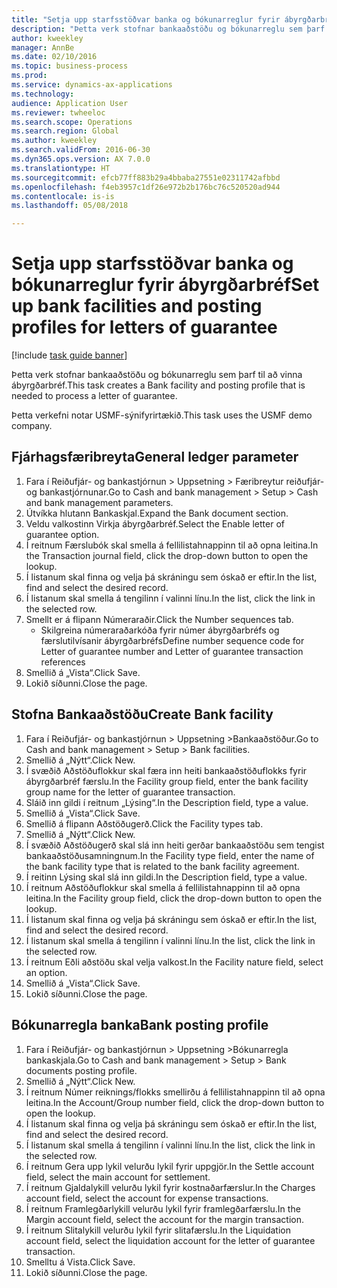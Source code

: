 ```yaml
--- 
title: "Setja upp starfsstöðvar banka og bókunarreglur fyrir ábyrgðarbréf"
description: "Þetta verk stofnar bankaaðstöðu og bókunarreglu sem þarf til að vinna ábyrgðarbréf."
author: kweekley
manager: AnnBe
ms.date: 02/10/2016
ms.topic: business-process
ms.prod: 
ms.service: dynamics-ax-applications
ms.technology: 
audience: Application User
ms.reviewer: twheeloc
ms.search.scope: Operations
ms.search.region: Global
ms.author: kweekley
ms.search.validFrom: 2016-06-30
ms.dyn365.ops.version: AX 7.0.0
ms.translationtype: HT
ms.sourcegitcommit: efcb77ff883b29a4bbaba27551e02311742afbbd
ms.openlocfilehash: f4eb3957c1df26e972b2b176bc76c520520ad944
ms.contentlocale: is-is
ms.lasthandoff: 05/08/2018

---
```

# <a name="set-up-bank-facilities-and-posting-profiles-for-letters-of-guarantee"></a><span data-ttu-id="f18ad-103">Setja upp starfsstöðvar banka og bókunarreglur fyrir ábyrgðarbréf</span><span class="sxs-lookup"><span data-stu-id="f18ad-103">Set up bank facilities and posting profiles for letters of guarantee</span></span>

[!include [task guide banner](../../includes/task-guide-banner.md)]

<span data-ttu-id="f18ad-104">Þetta verk stofnar bankaaðstöðu og bókunarreglu sem þarf til að vinna ábyrgðarbréf.</span><span class="sxs-lookup"><span data-stu-id="f18ad-104">This task creates a Bank facility and posting profile that is needed to process a letter of guarantee.</span></span>



<span data-ttu-id="f18ad-105">Þetta verkefni notar USMF-sýnifyrirtækið.</span><span class="sxs-lookup"><span data-stu-id="f18ad-105">This task uses the USMF demo company.</span></span> 




## <a name="general-ledger-parameter"></a><span data-ttu-id="f18ad-106">Fjárhagsfæribreyta</span><span class="sxs-lookup"><span data-stu-id="f18ad-106">General ledger parameter</span></span>
1. <span data-ttu-id="f18ad-107">Fara í Reiðufjár- og bankastjórnun > Uppsetning > Færibreytur reiðufjár- og bankastjórnunar.</span><span class="sxs-lookup"><span data-stu-id="f18ad-107">Go to Cash and bank management > Setup > Cash and bank management parameters.</span></span>
2. <span data-ttu-id="f18ad-108">Útvíkka hlutann Bankaskjal.</span><span class="sxs-lookup"><span data-stu-id="f18ad-108">Expand the Bank document section.</span></span>
3. <span data-ttu-id="f18ad-109">Veldu valkostinn Virkja ábyrgðarbréf.</span><span class="sxs-lookup"><span data-stu-id="f18ad-109">Select the Enable letter of guarantee option.</span></span>
4. <span data-ttu-id="f18ad-110">Í reitnum Færslubók skal smella á fellilistahnappinn til að opna leitina.</span><span class="sxs-lookup"><span data-stu-id="f18ad-110">In the Transaction journal field, click the drop-down button to open the lookup.</span></span>
5. <span data-ttu-id="f18ad-111">Í listanum skal finna og velja þá skráningu sem óskað er eftir.</span><span class="sxs-lookup"><span data-stu-id="f18ad-111">In the list, find and select the desired record.</span></span>
6. <span data-ttu-id="f18ad-112">Í listanum skal smella á tengilinn í valinni línu.</span><span class="sxs-lookup"><span data-stu-id="f18ad-112">In the list, click the link in the selected row.</span></span>
7. <span data-ttu-id="f18ad-113">Smellt er á flipann Númeraraðir.</span><span class="sxs-lookup"><span data-stu-id="f18ad-113">Click the Number sequences tab.</span></span>
    * <span data-ttu-id="f18ad-114">Skilgreina númeraraðarkóða fyrir númer ábyrgðarbréfs og færslutilvísanir ábyrgðarbréfs</span><span class="sxs-lookup"><span data-stu-id="f18ad-114">Define number sequence code for Letter of guarantee number and Letter of guarantee transaction references</span></span>  
8. <span data-ttu-id="f18ad-115">Smellið á „Vista“.</span><span class="sxs-lookup"><span data-stu-id="f18ad-115">Click Save.</span></span>
9. <span data-ttu-id="f18ad-116">Lokið síðunni.</span><span class="sxs-lookup"><span data-stu-id="f18ad-116">Close the page.</span></span>

## <a name="create-bank-facility"></a><span data-ttu-id="f18ad-117">Stofna Bankaaðstöðu</span><span class="sxs-lookup"><span data-stu-id="f18ad-117">Create Bank facility</span></span>
1. <span data-ttu-id="f18ad-118">Fara í Reiðufjár- og bankastjórnun > Uppsetning >Bankaaðstöður.</span><span class="sxs-lookup"><span data-stu-id="f18ad-118">Go to Cash and bank management > Setup > Bank facilities.</span></span>
2. <span data-ttu-id="f18ad-119">Smellið á „Nýtt“.</span><span class="sxs-lookup"><span data-stu-id="f18ad-119">Click New.</span></span>
3. <span data-ttu-id="f18ad-120">Í svæðið Aðstöðuflokkur skal færa inn heiti bankaaðstöðuflokks fyrir ábyrgðarbréf færslu.</span><span class="sxs-lookup"><span data-stu-id="f18ad-120">In the Facility group field, enter the bank facility group name for the letter of guarantee transaction.</span></span>
4. <span data-ttu-id="f18ad-121">Sláið inn gildi í reitnum „Lýsing“.</span><span class="sxs-lookup"><span data-stu-id="f18ad-121">In the Description field, type a value.</span></span>
5. <span data-ttu-id="f18ad-122">Smellið á „Vista“.</span><span class="sxs-lookup"><span data-stu-id="f18ad-122">Click Save.</span></span>
6. <span data-ttu-id="f18ad-123">Smellið á flipann Aðstöðugerð.</span><span class="sxs-lookup"><span data-stu-id="f18ad-123">Click the Facility types tab.</span></span>
7. <span data-ttu-id="f18ad-124">Smellið á „Nýtt“.</span><span class="sxs-lookup"><span data-stu-id="f18ad-124">Click New.</span></span>
8. <span data-ttu-id="f18ad-125">Í svæðið Aðstöðugerð skal slá inn heiti gerðar bankaaðstöðu sem tengist bankaaðstöðusamningnum.</span><span class="sxs-lookup"><span data-stu-id="f18ad-125">In the Facility type field, enter the name of the bank facility type that is related to the bank facility agreement.</span></span>
9. <span data-ttu-id="f18ad-126">Í reitinn Lýsing skal slá inn gildi.</span><span class="sxs-lookup"><span data-stu-id="f18ad-126">In the Description field, type a value.</span></span>
10. <span data-ttu-id="f18ad-127">Í reitnum Aðstöðuflokkur skal smella á fellilistahnappinn til að opna leitina.</span><span class="sxs-lookup"><span data-stu-id="f18ad-127">In the Facility group field, click the drop-down button to open the lookup.</span></span>
11. <span data-ttu-id="f18ad-128">Í listanum skal finna og velja þá skráningu sem óskað er eftir.</span><span class="sxs-lookup"><span data-stu-id="f18ad-128">In the list, find and select the desired record.</span></span>
12. <span data-ttu-id="f18ad-129">Í listanum skal smella á tengilinn í valinni línu.</span><span class="sxs-lookup"><span data-stu-id="f18ad-129">In the list, click the link in the selected row.</span></span>
13. <span data-ttu-id="f18ad-130">Í reitnum Eðli aðstöðu skal velja valkost.</span><span class="sxs-lookup"><span data-stu-id="f18ad-130">In the Facility nature field, select an option.</span></span>
14. <span data-ttu-id="f18ad-131">Smellið á „Vista“.</span><span class="sxs-lookup"><span data-stu-id="f18ad-131">Click Save.</span></span>
15. <span data-ttu-id="f18ad-132">Lokið síðunni.</span><span class="sxs-lookup"><span data-stu-id="f18ad-132">Close the page.</span></span>

## <a name="bank-posting-profile"></a><span data-ttu-id="f18ad-133">Bókunarregla banka</span><span class="sxs-lookup"><span data-stu-id="f18ad-133">Bank posting profile</span></span>
1. <span data-ttu-id="f18ad-134">Fara í Reiðufjár- og bankastjórnun > Uppsetning >Bókunarregla bankaskjala.</span><span class="sxs-lookup"><span data-stu-id="f18ad-134">Go to Cash and bank management > Setup > Bank documents posting profile.</span></span>
2. <span data-ttu-id="f18ad-135">Smellið á „Nýtt“.</span><span class="sxs-lookup"><span data-stu-id="f18ad-135">Click New.</span></span>
3. <span data-ttu-id="f18ad-136">Í reitnum Númer reiknings/flokks smellirðu á fellilistahnappinn til að opna leitina.</span><span class="sxs-lookup"><span data-stu-id="f18ad-136">In the Account/Group number field, click the drop-down button to open the lookup.</span></span>
4. <span data-ttu-id="f18ad-137">Í listanum skal finna og velja þá skráningu sem óskað er eftir.</span><span class="sxs-lookup"><span data-stu-id="f18ad-137">In the list, find and select the desired record.</span></span>
5. <span data-ttu-id="f18ad-138">Í listanum skal smella á tengilinn í valinni línu.</span><span class="sxs-lookup"><span data-stu-id="f18ad-138">In the list, click the link in the selected row.</span></span>
6. <span data-ttu-id="f18ad-139">Í reitnum Gera upp lykil velurðu lykil fyrir uppgjör.</span><span class="sxs-lookup"><span data-stu-id="f18ad-139">In the Settle account field, select the main account for settlement.</span></span>
7. <span data-ttu-id="f18ad-140">Í reitnum Gjaldalykill velurðu lykil fyrir kostnaðarfærslur.</span><span class="sxs-lookup"><span data-stu-id="f18ad-140">In the Charges account field, select the account for expense transactions.</span></span>
8. <span data-ttu-id="f18ad-141">Í reitnum Framlegðarlykill velurðu lykil fyrir framlegðarfærslu.</span><span class="sxs-lookup"><span data-stu-id="f18ad-141">In the Margin account field, select the account for the margin transaction.</span></span>
9. <span data-ttu-id="f18ad-142">Í reitnum Slitalykill velurðu lykil fyrir slitafærslu.</span><span class="sxs-lookup"><span data-stu-id="f18ad-142">In the Liquidation account field, select the liquidation account for the letter of guarantee transaction.</span></span> 
10. <span data-ttu-id="f18ad-143">Smelltu á Vista.</span><span class="sxs-lookup"><span data-stu-id="f18ad-143">Click Save.</span></span>
11. <span data-ttu-id="f18ad-144">Lokið síðunni.</span><span class="sxs-lookup"><span data-stu-id="f18ad-144">Close the page.</span></span>


